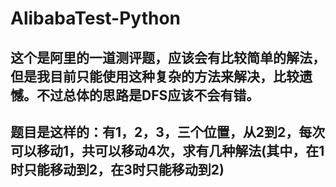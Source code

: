 # AlibabaTest-Python

## 这个是阿里的一道测评题，应该会有比较简单的解法，但是我目前只能使用这种复杂的方法来解决，比较遗憾。不过总体的思路是DFS应该不会有错。
## 题目是这样的：有1，2，3，三个位置，从2到2，每次可以移动1，共可以移动4次，求有几种解法(其中，在1时只能移动到2，在3时只能移动到2)
